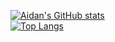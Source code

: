 [![Aidan's GitHub stats](https://github-readme-stats.vercel.app/api?username=aidanbusby123)](https://github.com/anuraghazra/github-readme-stats)
<br>
[![Top Langs](https://github-readme-stats.vercel.app/api/top-langs/?username=aidanbusby123)](https://github.com/anuraghazra/github-readme-stats)
